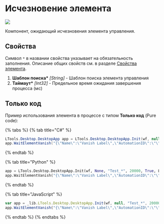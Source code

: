 # Исчезновение элемента

![](../../../resources/activities/basic/desktop/vanish-activity.png)

Компонент, ожидающий исчезновения элемента управления.

## Свойства

Символ `*` в названии свойства указывает на обязательность заполнения. Описание общих свойств см. в разделе [Свойства элемента](https://docs.primo-rpa.ru/primo-rpa/primo-studio/process/elements#svoistva-elementa).

1. **Шаблон поиска\*** *[String]* - Шаблон поиска элемента управления  
2. **Таймаут\*** *[Int32]* - Предельное время ожидания завершения процесса (мс) 

## Только код  
Пример использования элемента в процессе с типом **Только код** (Pure code):

{% tabs %}
{% tab title="C#" %}
```csharp
LTools.Desktop.DesktopApp app = LTools.Desktop.DesktopApp.Init(wf, null, "Test_*", 20000, true, LTools.Desktop.Model.DesktopTypes.UIAUTOMATION);
app.WaitElementVanish("{\"Name\":\"Vanish Label\",\"AutomationID\":\"\",\"ClassName\":\"TextBlock\",\"AUIProperties\":[],\"TextSearchMode\":0,\"IsRoot\":false,\"IsQuickSearch\":false}", 2000);
```
{% endtab %}

{% tab title="Python" %}
```python
app = LTools.Desktop.DesktopApp.Init(wf, None, "Test_*", 20000, True, LTools.Desktop.Model.DesktopTypes.UIAUTOMATION)
app.WaitElementVanish("{\"Name\":\"Vanish Label\",\"AutomationID\":\"\",\"ClassName\":\"TextBlock\",\"AUIProperties\":[],\"TextSearchMode\":0,\"IsRoot\":false,\"IsQuickSearch\":false}", 2000)
```
{% endtab %}

{% tab title="JavaScript" %}
```javascript
var app = _lib.LTools.Desktop.DesktopApp.Init(wf, null, "Test_*", 20000, true, _lib.LTools.Desktop.Model.DesktopTypes.UIAUTOMATION);
app.WaitElementVanish("{\"Name\":\"Vanish Label\",\"AutomationID\":\"\",\"ClassName\":\"TextBlock\",\"AUIProperties\":[],\"TextSearchMode\":0,\"IsRoot\":false,\"IsQuickSearch\":false}", 2000);
```
{% endtab %}
{% endtabs %}
